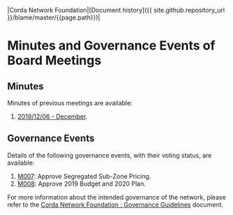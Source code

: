 |Corda Network Foundation|[Document history]({{ site.github.repository_url }}/blame/master/{{page.path}})|

Minutes and Governance Events of Board Meetings
===============================================

Minutes
-------
Minutes of previous meetings are available:

1. [2019/12/06 - December](20191206.md).

Governance Events
-----------------
Details of the following governance events, with their voting status, are available:

1. [M007](M007.md): Approve Segregated Sub-Zone Pricing.
2. [M008](M008.md): Approve 2019 Budget and 2020 Plan.

For more information about the intended governance of the network, please refer to the [Corda Network Foundation : 
Governance Guidelines](governance-guidelines.md) document.
